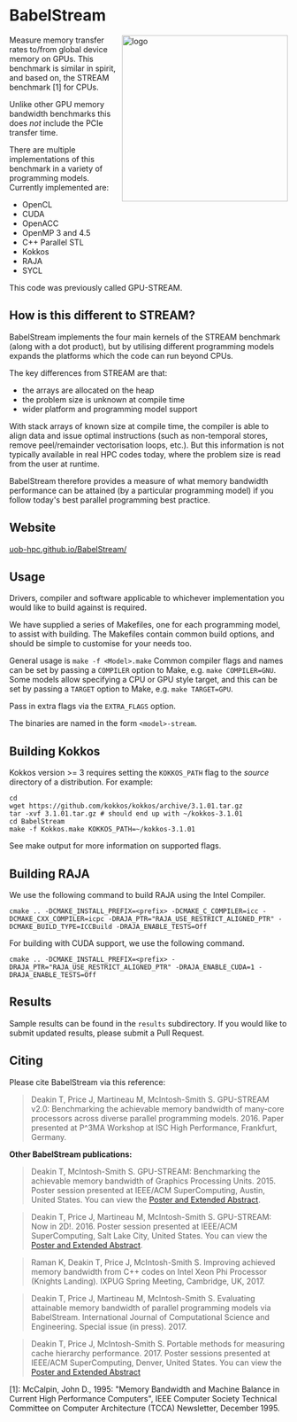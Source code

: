 BabelStream
==========

<img src="https://github.com/UoB-HPC/BabelStream/blob/gh-pages/img/BabelStreamlogo.png?raw=true" alt="logo" height="300" align="right" />


Measure memory transfer rates to/from global device memory on GPUs.
This benchmark is similar in spirit, and based on, the STREAM benchmark [1] for CPUs.

Unlike other GPU memory bandwidth benchmarks this does *not* include the PCIe transfer time.

There are multiple implementations of this benchmark in a variety of programming models.
Currently implemented are:
  - OpenCL
  - CUDA
  - OpenACC
  - OpenMP 3 and 4.5
  - C++ Parallel STL
  - Kokkos
  - RAJA
  - SYCL

This code was previously called GPU-STREAM.


How is this different to STREAM?
--------------------------------

BabelStream implements the four main kernels of the STREAM benchmark (along with a dot product), but by utilising different programming models expands the platforms which the code can run beyond CPUs.

The key differences from STREAM are that:
* the arrays are allocated on the heap
* the problem size is unknown at compile time
* wider platform and programming model support

With stack arrays of known size at compile time, the compiler is able to align data and issue optimal instructions (such as non-temporal stores, remove peel/remainder vectorisation loops, etc.).
But this information is not typically available in real HPC codes today, where the problem size is read from the user at runtime.

BabelStream therefore provides a measure of what memory bandwidth performance can be attained (by a particular programming model) if you follow today's best parallel programming best practice.


Website
-------
[uob-hpc.github.io/BabelStream/](https://uob-hpc.github.io/BabelStream/)

Usage
-----

Drivers, compiler and software applicable to whichever implementation you would like to build against is required.

We have supplied a series of Makefiles, one for each programming model, to assist with building.
The Makefiles contain common build options, and should be simple to customise for your needs too.

General usage is `make -f <Model>.make`
Common compiler flags and names can be set by passing a `COMPILER` option to Make, e.g. `make COMPILER=GNU`.
Some models allow specifying a CPU or GPU style target, and this can be set by passing a `TARGET` option to Make, e.g. `make TARGET=GPU`.

Pass in extra flags via the `EXTRA_FLAGS` option.

The binaries are named in the form `<model>-stream`.

Building Kokkos
---------------

Kokkos version >= 3 requires setting the `KOKKOS_PATH` flag to the *source* directory of a distribution. 
For example:

```
cd 
wget https://github.com/kokkos/kokkos/archive/3.1.01.tar.gz
tar -xvf 3.1.01.tar.gz # should end up with ~/kokkos-3.1.01
cd BabelStream
make -f Kokkos.make KOKKOS_PATH=~/kokkos-3.1.01 
```
See make output for more information on supported flags.

Building RAJA
-------------

We use the following command to build RAJA using the Intel Compiler.
```
cmake .. -DCMAKE_INSTALL_PREFIX=<prefix> -DCMAKE_C_COMPILER=icc -DCMAKE_CXX_COMPILER=icpc -DRAJA_PTR="RAJA_USE_RESTRICT_ALIGNED_PTR" -DCMAKE_BUILD_TYPE=ICCBuild -DRAJA_ENABLE_TESTS=Off
```
For building with CUDA support, we use the following command.
```
cmake .. -DCMAKE_INSTALL_PREFIX=<prefix> -DRAJA_PTR="RAJA_USE_RESTRICT_ALIGNED_PTR" -DRAJA_ENABLE_CUDA=1 -DRAJA_ENABLE_TESTS=Off
```

Results
-------

Sample results can be found in the `results` subdirectory. If you would like to submit updated results, please submit a Pull Request.

Citing
------

Please cite BabelStream via this reference:

> Deakin T, Price J, Martineau M, McIntosh-Smith S. GPU-STREAM v2.0: Benchmarking the achievable memory bandwidth of many-core processors across diverse parallel programming models. 2016. Paper presented at P^3MA Workshop at ISC High Performance, Frankfurt, Germany.

**Other BabelStream publications:**

> Deakin T, McIntosh-Smith S. GPU-STREAM: Benchmarking the achievable memory bandwidth of Graphics Processing Units. 2015. Poster session presented at IEEE/ACM SuperComputing, Austin, United States.
You can view the [Poster and Extended Abstract](http://sc15.supercomputing.org/sites/all/themes/SC15images/tech_poster/tech_poster_pages/post150.html).

> Deakin T, Price J, Martineau M, McIntosh-Smith S. GPU-STREAM: Now in 2D!. 2016. Poster session presented at IEEE/ACM SuperComputing, Salt Lake City, United States.
You can view the [Poster and Extended Abstract](http://sc16.supercomputing.org/sc-archive/tech_poster/tech_poster_pages/post139.html).

> Raman K, Deakin T, Price J, McIntosh-Smith S. Improving achieved memory bandwidth from C++ codes on Intel Xeon Phi Processor (Knights Landing). IXPUG Spring Meeting, Cambridge, UK, 2017.

> Deakin T, Price J, Martineau M, McIntosh-Smith S. Evaluating attainable memory bandwidth of parallel programming models via BabelStream. International Journal of Computational Science and Engineering. Special issue (in press). 2017.

> Deakin T, Price J, McIntosh-Smith S. Portable methods for measuring cache hierarchy performance. 2017. Poster sessions presented at IEEE/ACM SuperComputing, Denver, United States.
You can view the [Poster and Extended Abstract](http://sc17.supercomputing.org/SC17%20Archive/tech_poster/tech_poster_pages/post155.html)


[1]: McCalpin, John D., 1995: "Memory Bandwidth and Machine Balance in Current High Performance Computers", IEEE Computer Society Technical Committee on Computer Architecture (TCCA) Newsletter, December 1995.
